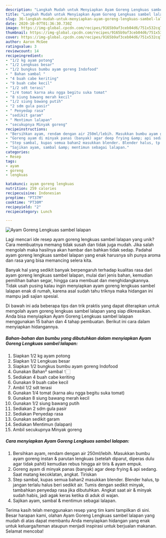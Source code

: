 ```yaml
---
description: "Langkah Mudah untuk Menyiapkan Ayam Goreng Lengkuas sambel lalapan yang Bisa Manjain Lidah"
title: "Langkah Mudah untuk Menyiapkan Ayam Goreng Lengkuas sambel lalapan yang Bisa Manjain Lidah"
slug: 36-langkah-mudah-untuk-menyiapkan-ayam-goreng-lengkuas-sambel-lalapan-yang-bisa-manjain-lidah
date: 2020-10-07T01:36:30.730Z
image: https://img-global.cpcdn.com/recipes/9165b9af3ceb04d6/751x532cq70/ayam-goreng-lengkuas-sambel-lalapan-foto-resep-utama.jpg
thumbnail: https://img-global.cpcdn.com/recipes/9165b9af3ceb04d6/751x532cq70/ayam-goreng-lengkuas-sambel-lalapan-foto-resep-utama.jpg
cover: https://img-global.cpcdn.com/recipes/9165b9af3ceb04d6/751x532cq70/ayam-goreng-lengkuas-sambel-lalapan-foto-resep-utama.jpg
author: Aaron McGee
ratingvalue: 3
reviewcount: 14
recipeingredient:
- "1/2 kg ayam potong"
- "1/2 Lengkuas besar"
- "1/2 bungkus bumbu ayam goreng Indofood"
- " Bahan sambal "
- "4 buah cabe keriting"
- "9 buah cabe kecil"
- "1/2 sdt terasi"
- "1/4 tomat karna aku ngga begitu suka tomat"
- "8 siung bawang merah kecil"
- "1/2 siung bawang putih"
- "2 sdm gula pasir"
- " Penyedap rasa"
- "sedikit garam"
- " Mentimun lalapan"
- "secukupnya Minyak goreng"
recipeinstructions:
- "Bersihkan ayam, rendam dengan air 250ml/lebih. Masukkan bumbu ayam goreng instan &amp; parutan lengkuas (setelah diparut, diperas dulu agar tidak pahit) kemudian rebus hingga air tiris &amp; ayam empuk."
- "Goreng ayam di minyak panas (banyak) agar deep frying &amp; api sedang. Saat matang kecoklatan, angkat. Tiriskan"
- "Step sambal, kupas semua bahan2 masukkan blender. Blender halus, tp jangan terlalu halus beri sedikit air. Tumis dengan sedikit minyak, tambahkan penyedap rasa jika dibutuhkan. Angkat saat air &amp; minyak sudah habis, jadi agak keras ketika di aduk di wajan."
- "Sajikan ayam, sambal &amp; mentimun sebagai lalapan."
categories:
- Resep
tags:
- ayam
- goreng
- lengkuas

katakunci: ayam goreng lengkuas 
nutrition: 259 calories
recipecuisine: Indonesian
preptime: "PT37M"
cooktime: "PT30M"
recipeyield: "2"
recipecategory: Lunch

---
```



![Ayam Goreng Lengkuas sambel lalapan](https://img-global.cpcdn.com/recipes/9165b9af3ceb04d6/751x532cq70/ayam-goreng-lengkuas-sambel-lalapan-foto-resep-utama.jpg)

Lagi mencari ide resep ayam goreng lengkuas sambel lalapan yang unik? Cara membuatnya memang tidak susah dan tidak juga mudah. Jika salah mengolah maka hasilnya akan hambar dan bahkan tidak sedap. Padahal ayam goreng lengkuas sambel lalapan yang enak harusnya sih punya aroma dan rasa yang bisa memancing selera kita.

Banyak hal yang sedikit banyak berpengaruh terhadap kualitas rasa dari ayam goreng lengkuas sambel lalapan, mulai dari jenis bahan, kemudian pemilihan bahan segar, hingga cara membuat dan menghidangkannya. Tidak usah pusing kalau ingin menyiapkan ayam goreng lengkuas sambel lalapan enak di rumah, karena asal sudah tahu triknya maka hidangan ini mampu jadi sajian spesial.




Di bawah ini ada beberapa tips dan trik praktis yang dapat diterapkan untuk mengolah ayam goreng lengkuas sambel lalapan yang siap dikreasikan. Anda bisa menyiapkan Ayam Goreng Lengkuas sambel lalapan menggunakan 15 bahan dan 4 tahap pembuatan. Berikut ini cara dalam menyiapkan hidangannya.

<!--inarticleads1-->

##### Bahan-bahan dan bumbu yang dibutuhkan dalam menyiapkan Ayam Goreng Lengkuas sambel lalapan:

1. Siapkan 1/2 kg ayam potong
1. Siapkan 1/2 Lengkuas besar
1. Siapkan 1/2 bungkus bumbu ayam goreng Indofood
1. Gunakan  Bahan² sambal 👇🏻
1. Sediakan 4 buah cabe keriting
1. Gunakan 9 buah cabe kecil
1. Ambil 1/2 sdt terasi
1. Gunakan 1/4 tomat (karna aku ngga begitu suka tomat)
1. Gunakan 8 siung bawang merah kecil
1. Gunakan 1/2 siung bawang putih
1. Sediakan 2 sdm gula pasir
1. Sediakan  Penyedap rasa
1. Gunakan sedikit garam
1. Sediakan  Mentimun (lalapan)
1. Ambil secukupnya Minyak goreng




<!--inarticleads2-->

##### Cara menyiapkan Ayam Goreng Lengkuas sambel lalapan:

1. Bersihkan ayam, rendam dengan air 250ml/lebih. Masukkan bumbu ayam goreng instan &amp; parutan lengkuas (setelah diparut, diperas dulu agar tidak pahit) kemudian rebus hingga air tiris &amp; ayam empuk.
1. Goreng ayam di minyak panas (banyak) agar deep frying &amp; api sedang. Saat matang kecoklatan, angkat. Tiriskan
1. Step sambal, kupas semua bahan2 masukkan blender. Blender halus, tp jangan terlalu halus beri sedikit air. Tumis dengan sedikit minyak, tambahkan penyedap rasa jika dibutuhkan. Angkat saat air &amp; minyak sudah habis, jadi agak keras ketika di aduk di wajan.
1. Sajikan ayam, sambal &amp; mentimun sebagai lalapan.




Terima kasih telah menggunakan resep yang tim kami tampilkan di sini. Besar harapan kami, olahan Ayam Goreng Lengkuas sambel lalapan yang mudah di atas dapat membantu Anda menyiapkan hidangan yang enak untuk keluarga/teman ataupun menjadi inspirasi untuk berjualan makanan. Selamat mencoba!
